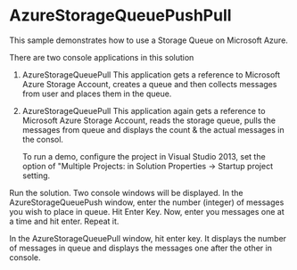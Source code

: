 AzureStorageQueuePushPull
=========================

This sample demonstrates how to use a Storage Queue on Microsoft Azure. 

There are two console applications in this solution

1. AzureStorageQueuePull
   This application gets a reference to Microsoft Azure Storage Account, creates a queue and then collects messages from user and places them in the queue. 

2. AzureStorageQueuePull
   This application again gets a reference to Microsoft Azure Storage Account, reads the storage queue, pulls the messages from queue and displays the count & the actual messages in the consol.
   
   
   To run a demo, configure the project in Visual Studio 2013, set the option of "Multiple Projects: in Solution Properties -> Startup project setting.
   
Run the solution. Two console windows will be displayed. 
In the AzureStorageQueuePush window, enter the number (integer) of messages you wish to place in queue. Hit Enter Key.
Now, enter you messages one at a time and hit enter. Repeat it.

In the AzureStorageQueuePull window, hit enter key. It displays the number of messages in queue and displays the messages one after the other in console.
   
